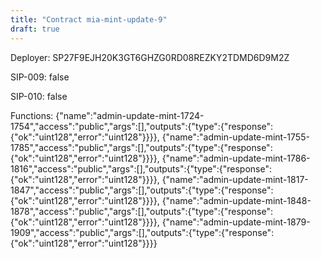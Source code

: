 ```yaml
---
title: "Contract mia-mint-update-9"
draft: true
---
```

Deployer: SP27F9EJH20K3GT6GHZG0RD08REZKY2TDMD6D9M2Z

SIP-009: false

SIP-010: false

Functions:
{"name":"admin-update-mint-1724-1754","access":"public","args":[],"outputs":{"type":{"response":{"ok":"uint128","error":"uint128"}}}}, {"name":"admin-update-mint-1755-1785","access":"public","args":[],"outputs":{"type":{"response":{"ok":"uint128","error":"uint128"}}}}, {"name":"admin-update-mint-1786-1816","access":"public","args":[],"outputs":{"type":{"response":{"ok":"uint128","error":"uint128"}}}}, {"name":"admin-update-mint-1817-1847","access":"public","args":[],"outputs":{"type":{"response":{"ok":"uint128","error":"uint128"}}}}, {"name":"admin-update-mint-1848-1878","access":"public","args":[],"outputs":{"type":{"response":{"ok":"uint128","error":"uint128"}}}}, {"name":"admin-update-mint-1879-1909","access":"public","args":[],"outputs":{"type":{"response":{"ok":"uint128","error":"uint128"}}}}
